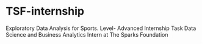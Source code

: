 # TSF-internship
Exploratory Data Analysis for Sports.
Level- Advanced
Internship Task
Data Science and Business Analytics Intern at The Sparks Foundation
